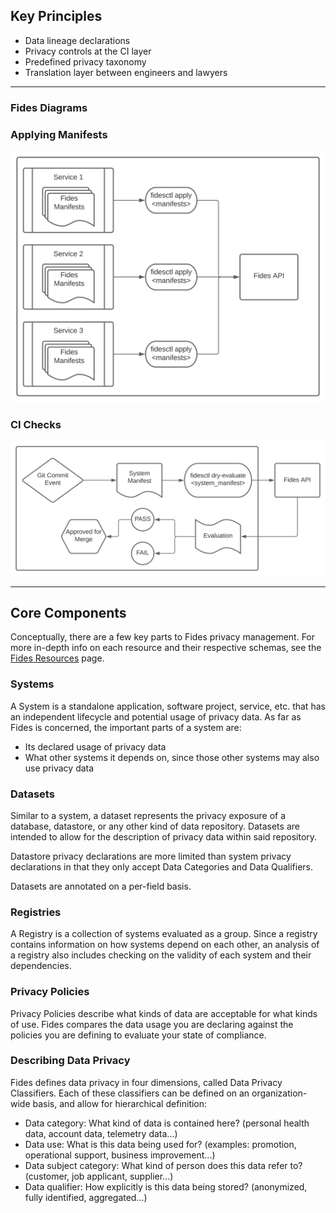 ## Key Principles

* Data lineage declarations
* Privacy controls at the CI layer
* Predefined privacy taxonomy
* Translation layer between engineers and lawyers

---

### Fides Diagrams

### Applying Manifests

![alt text](img/Manifest_Flow.svg "Fides Manifest Workflow")

### CI Checks

![alt text](img/CI_Workflow.svg "Fides CI Workflow")

---

## Core Components

Conceptually, there are a few key parts to Fides privacy management. For more in-depth info on each resource and their respective schemas, see the [Fides Resources](fides_resources.md) page.

### Systems

A System is a standalone application, software project, service, etc. that has an independent lifecycle and potential usage of privacy data. As far as Fides is concerned, the important parts of a system are:

* Its declared usage of privacy data
* What other systems it depends on, since those other systems may also use privacy data

### Datasets

Similar to a system, a dataset represents the privacy exposure of a database, datastore, or any other kind of data repository. Datasets are intended to allow for the description of privacy data within said repository.

Datastore privacy declarations are more limited than system privacy declarations in that they only accept Data Categories and Data Qualifiers.

Datasets are annotated on a per-field basis.

### Registries

A Registry is a collection of systems evaluated as a group. Since a registry contains information on how systems depend on each other, an analysis of a registry also includes checking on the validity of each system and their dependencies.

### Privacy Policies

Privacy Policies describe what kinds of data are acceptable for what kinds of use. Fides compares the data usage you are declaring against the policies you are defining to evaluate your state of compliance.

### Describing Data Privacy

Fides defines data privacy in four dimensions, called Data Privacy Classifiers. Each of these classifiers can be defined on an organization-wide basis, and allow for hierarchical definition:

* Data category: What kind of data is contained here?
(personal health data, account data, telemetry data...)
* Data use: What is this data being used for?
(examples: promotion, operational support, business improvement...)
* Data subject category: What kind of person does this data refer to?
(customer, job applicant, supplier...)
* Data qualifier: How explicitly is this data being stored?
(anonymized, fully identified, aggregated...)